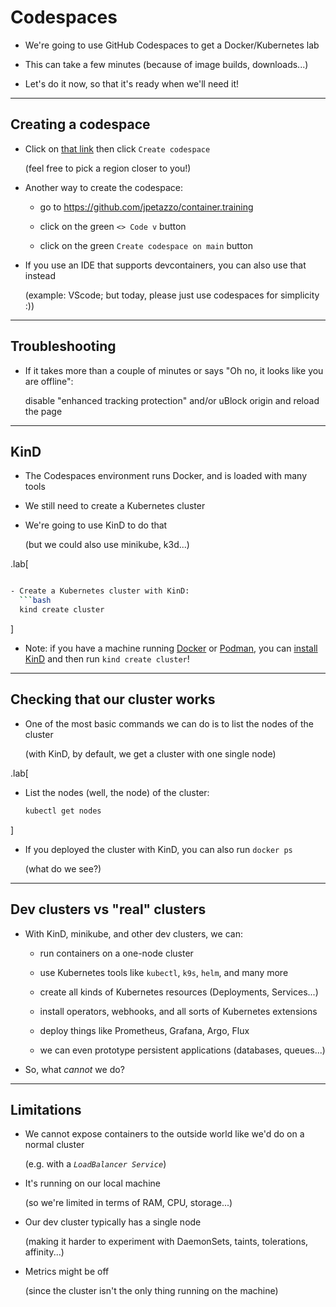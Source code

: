 # Codespaces

- We're going to use GitHub Codespaces to get a Docker/Kubernetes lab

- This can take a few minutes (because of image builds, downloads...)

- Let's do it now, so that it's ready when we'll need it!

---

## Creating a codespace

- Click on [that link][codespaces-new] then click `Create codespace`

  (feel free to pick a region closer to you!)

- Another way to create the codespace:

  - go to https://github.com/jpetazzo/container.training

  - click on the green `<> Code v` button

  - click on the green `Create codespace on main` button

- If you use an IDE that supports devcontainers, you can also use that instead

  (example: VScode; but today, please just use codespaces for simplicity :))

[codespaces-new]: https://github.com/codespaces/new?hide_repo_select=true&ref=main&repo=37004081&skip_quickstart=true

---

## Troubleshooting

- If it takes more than a couple of minutes or says "Oh no, it looks like you are offline":

  disable "enhanced tracking protection" and/or uBlock origin and reload the page

---

## KinD

- The Codespaces environment runs Docker, and is loaded with many tools

- We still need to create a Kubernetes cluster

- We're going to use KinD to do that

  (but we could also use minikube, k3d...)

.lab[

```bash

- Create a Kubernetes cluster with KinD:
  ```bash
  kind create cluster
  ```

]

- Note: if you have a machine running [Docker][install-docker] or [Podman][install-podman], you can [install KinD][install-kind] and then run `kind create cluster`!

[install-docker]: https://www.docker.com/get-started/
[install-podman]: https://podman.io/get-started
[install-kind]: https://kind.sigs.k8s.io/docs/user/quick-start/#installing-from-release-binaries

---

## Checking that our cluster works

- One of the most basic commands we can do is to list the nodes of the cluster

  (with KinD, by default, we get a cluster with one single node)

.lab[

- List the nodes (well, the node) of the cluster:
  ```bash
  kubectl get nodes
  ```

]

- If you deployed the cluster with KinD, you can also run `docker ps`

  (what do we see?)

---

## Dev clusters vs "real" clusters

- With KinD, minikube, and other dev clusters, we can:

  - run containers on a one-node cluster

  - use Kubernetes tools like `kubectl`, `k9s`, `helm`, and many more
  
  - create all kinds of Kubernetes resources (Deployments, Services...)

  - install operators, webhooks, and all sorts of Kubernetes extensions

  - deploy things like Prometheus, Grafana, Argo, Flux

  - we can even prototype persistent applications (databases, queues...)

- So, what *cannot* we do?

---

## Limitations

- We cannot expose containers to the outside world like we'd do on a normal cluster

  (e.g. with a *`LoadBalancer Service`*)

- It's running on our local machine

  (so we're limited in terms of RAM, CPU, storage...)

- Our dev cluster typically has a single node

  (making it harder to experiment with DaemonSets, taints, tolerations, affinity...)

- Metrics might be off

  (since the cluster isn't the only thing running on the machine)
